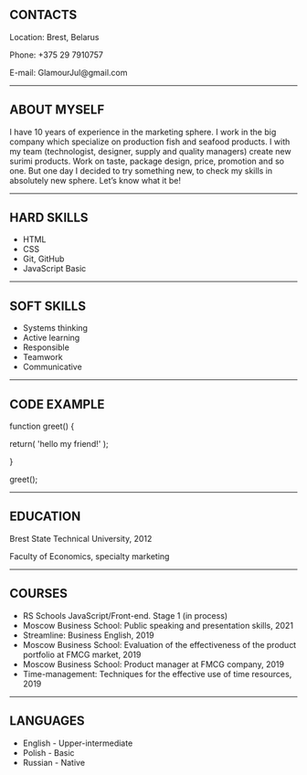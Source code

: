 ## CONTACTS

Location: Brest, Belarus

<p> Phone: +375 29 7910757

<p> E-mail: GlamourJul@gmail.com </p>

***

## ABOUT MYSELF

I have 10 years of experience in the marketing sphere. I work in the big company which specialize on production fish and seafood products.
I with my team (technologist, designer, supply and quality managers) create new surimi products. Work on taste, package design, price, promotion and so one.
But one day I decided to try something new, to check my skills in absolutely new sphere. Let’s know what it be! 

***

## HARD SKILLS

- HTML
- CSS
- Git, GitHub
- JavaScript Basic

***

## SOFT SKILLS

+ Systems thinking
+ Active learning
+ Responsible
+ Teamwork
+ Communicative

***

## CODE EXAMPLE

function greet() {

return( 'hello my friend!' );

}

greet();

***

## EDUCATION

Brest State Technical University, 2012
<p> Faculty of Economics, specialty marketing </p>

***

## COURSES

- RS Schools JavaScript/Front-end. Stage 1 (in process)
- Moscow Business School: Public speaking and presentation skills, 2021
- Streamline: Business English, 2019
- Moscow Business School: Evaluation of the effectiveness of the product portfolio at FMCG market, 2019
- Moscow Business School: Product manager at FMCG company, 2019
- Time-management: Techniques for the effective use of time resources, 2019

***

## LANGUAGES

- English - Upper-intermediate
- Polish - Basic
- Russian - Native








